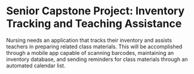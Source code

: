 # Senior Capstone Project: Inventory Tracking and Teaching Assistance

Nursing needs an application that tracks their inventory and assists teachers in preparing related class materials. This will be accomplished through a mobile app capable of scanning barcodes, maintaining an inventory database, and sending reminders for class materials through an automated calendar list.
